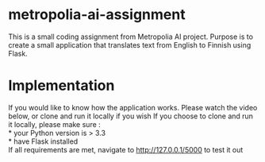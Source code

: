 # metropolia-ai-assignment
This is a small coding assignment from Metropolia AI project. Purpose is to create a small application that translates text from English to Finnish using Flask. 
# Implementation
If you would like to know how the application works. Please watch the video below, or clone and run it locally if you wish
  If you choose to clone and run it locally, please make sure : <br/>
    * your Python version is > 3.3 <br/>
    * have Flask installed <br/>
  If all requirements are met, navigate to http://127.0.0.1/5000 to test it out
